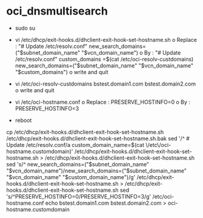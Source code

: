 # oci_dnsmultisearch


-	sudo su

-	vi /etc/dhcp/exit-hooks.d/dhclient-exit-hook-set-hostname.sh
o	Replace : 
"# Update /etc/resolv.conf"
new_search_domains=("$subnet_domain_name" "$vcn_domain_name")
o	By : 
"# Update /etc/resolv.conf"
custom_domains =$(cat /etc/oci-resolv-custdomains)
new_search_domains=("$subnet_domain_name" "$vcn_domain_name" "$custom_domains")
o	write and quit 

-	 vi /etc/oci-resolv-custdomains
bstest.domain1.com bstest.domain2.com
o	write and quit 

-	vi /etc/oci-hostname.conf
o	Replace : 
PRESERVE_HOSTINFO=0
o	By : 
PRESERVE_HOSTINFO=3

-	reboot


cp /etc/dhcp/exit-hooks.d/dhclient-exit-hook-set-hostname.sh /etc/dhcp/exit-hooks.d/dhclient-exit-hook-set-hostname.sh.bak
sed '/^            # Update \/etc\/resolv.conf/a 			custom_domain_name=$(cat \/etc\/oci-hostname.customdomain)' /etc/dhcp/exit-hooks.d/dhclient-exit-hook-set-hostname.sh > /etc/dhcp/exit-hooks.d/dhclient-exit-hook-set-hostname.sh
sed 's/^            new_search_domains=("$subnet_domain_name" "$vcn_domain_name")/new_search_domains=("$subnet_domain_name" "$vcn_domain_name" "$custom_domain_name")/g' /etc/dhcp/exit-hooks.d/dhclient-exit-hook-set-hostname.sh > /etc/dhcp/exit-hooks.d/dhclient-exit-hook-set-hostname.sh
sed 's/^PRESERVE_HOSTINFO=0/PRESERVE_HOSTINFO=3/g' /etc/oci-hostname.conf
echo bstest.domain1.com bstest.domain2.com > oci-hostname.customdomain
